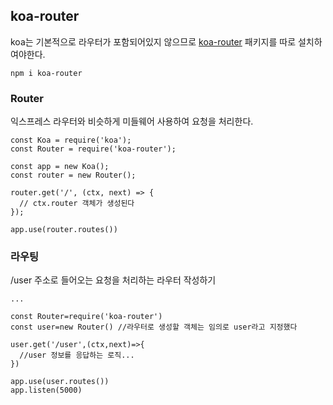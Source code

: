 ## koa-router
koa는 기본적으로 라우터가 포함되어있지 않으므로 [koa-router](https://github.com/koajs/router) 패키지를 따로 설치하여야한다.  
```
npm i koa-router
```

### Router
익스프레스 라우터와 비슷하게 미들웨어 사용하여 요청을 처리한다.  

```
const Koa = require('koa');
const Router = require('koa-router');

const app = new Koa();
const router = new Router();

router.get('/', (ctx, next) => {
  // ctx.router 객체가 생성된다
});

app.use(router.routes())
```

### 라우팅
/user 주소로 들어오는 요청을 처리하는 라우터 작성하기  
```
...

const Router=require('koa-router')
const user=new Router() //라우터로 생성할 객체는 임의로 user라고 지정했다

user.get('/user',(ctx,next)=>{
  //user 정보를 응답하는 로직...
})

app.use(user.routes())
app.listen(5000)
```

